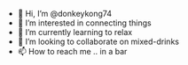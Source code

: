 - 👋 Hi, I’m @donkeykong74
- 👀 I’m interested in connecting things
- 🌱 I’m currently learning to relax
- 💞️ I’m looking to collaborate on mixed-drinks
- 📫 How to reach me .. in a bar

<!---
donkeykong74/donkeykong74 is a ✨ special ✨ repository because its `README.md` (this file) appears on your GitHub profile.
You can click the Preview link to take a look at your changes.
--->
